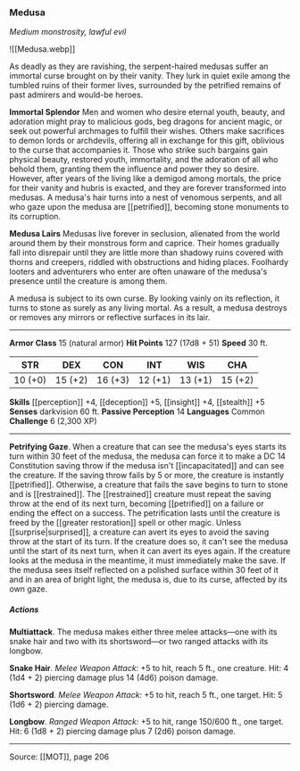 ### Medusa
_Medium monstrosity, lawful evil_

![[Medusa.webp]]

As deadly as they are ravishing, the serpent-haired medusas suffer an immortal curse brought on by their vanity. They lurk in quiet exile among the tumbled ruins of their former lives, surrounded by the petrified remains of past admirers and would-be heroes.

**Immortal Splendor** Men and women who desire eternal youth, beauty, and adoration might pray to malicious gods, beg dragons for ancient magic, or seek out powerful archmages to fulfill their wishes. Others make sacrifices to demon lords or archdevils, offering all in exchange for this gift, oblivious to the curse that accompanies it. Those who strike such bargains gain physical beauty, restored youth, immortality, and the adoration of all who behold them, granting them the influence and power they so desire. However, after years of the living like a demigod among mortals, the price for their vanity and hubris is exacted, and they are forever transformed into medusas. A medusa's hair turns into a nest of venomous serpents, and all who gaze upon the medusa are [[petrified]], becoming stone monuments to its corruption.


**Medusa Lairs** Medusas live forever in seclusion, alienated from the world around them by their monstrous form and caprice. Their homes gradually fall into disrepair until they are little more than shadowy ruins covered with thorns and creepers, riddled with obstructions and hiding places. Foolhardy looters and adventurers who enter are often unaware of the medusa's presence until the creature is among them.

A medusa is subject to its own curse. By looking vainly on its reflection, it turns to stone as surely as any living mortal. As a result, a medusa destroys or removes any mirrors or reflective surfaces in its lair.






---

**Armor Class** 15 (natural armor)
**Hit Points** 127 (17d8 + 51)
**Speed** 30 ft.

| STR     | DEX     | CON     | INT     | WIS     | CHA     |
|---------|---------|---------|---------|---------|---------|
| 10 (+0) | 15 (+2) | 16 (+3) | 12 (+1) | 13 (+1) | 15 (+2) |

**Skills** [[perception]] +4, [[deception]] +5, [[insight]] +4, [[stealth]] +5
**Senses** darkvision 60 ft.
**Passive Perception** 14
**Languages** Common
**Challenge** 6 (2,300 XP)

---

**Petrifying Gaze**. When a creature that can see the medusa's eyes starts its turn within 30 feet of the medusa, the medusa can force it to make a DC 14 Constitution saving throw if the medusa isn't [[incapacitated]] and can see the creature. If the saving throw fails by 5 or more, the creature is instantly [[petrified]]. Otherwise, a creature that fails the save begins to turn to stone and is [[restrained]]. The [[restrained]] creature must repeat the saving throw at the end of its next turn, becoming [[petrified]] on a failure or ending the effect on a success. The petrification lasts until the creature is freed by the  [[greater restoration]] spell or other magic. Unless [[surprise|surprised]], a creature can avert its eyes to avoid the saving throw at the start of its turn. If the creature does so, it can't see the medusa until the start of its next turn, when it can avert its eyes again. If the creature looks at the medusa in the meantime, it must immediately make the save. If the medusa sees itself reflected on a polished surface within 30 feet of it and in an area of bright light, the medusa is, due to its curse, affected by its own gaze.

##### Actions
**Multiattack**. The medusa makes either three melee attacks—one with its snake hair and two with its shortsword—or two ranged attacks with its longbow.

**Snake Hair**. _Melee Weapon Attack:_ +5 to hit, reach 5 ft., one creature. Hit: 4 (1d4 + 2) piercing damage plus 14 (4d6) poison damage.

**Shortsword**. _Melee Weapon Attack:_ +5 to hit, reach 5 ft., one target. Hit: 5 (1d6 + 2) piercing damage.

**Longbow**. _Ranged Weapon Attack:_ +5 to hit, range 150/600 ft., one target. Hit: 6 (1d8 + 2) piercing damage plus 7 (2d6) poison damage.


---

Source: [[MOT]], page 206